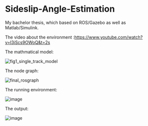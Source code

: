 # Sideslip-Angle-Estimation
My bachelor thesis, which based on ROS/Gazebo as well as Matlab/Simulink.

The video about the environment :https://www.youtube.com/watch?v=I3iScs9OWoQ&t=2s

The mathmatical model:

![fig1_single_track_model](https://user-images.githubusercontent.com/54738414/149680697-e1a9ad2b-51f0-41c3-82a3-653d82654721.png)

The node graph:

![final_rosgraph](https://user-images.githubusercontent.com/54738414/149680726-c0974429-fd69-4f8e-92d2-b8e449f7552a.png)

The running environment:

![image](https://user-images.githubusercontent.com/54738414/149680782-03b44e5d-b346-4cf3-aa70-05f566f54862.png)

The output:

![image](https://user-images.githubusercontent.com/54738414/149680748-3a098709-fa77-4848-b84b-7d3dc3a7ee64.png)
